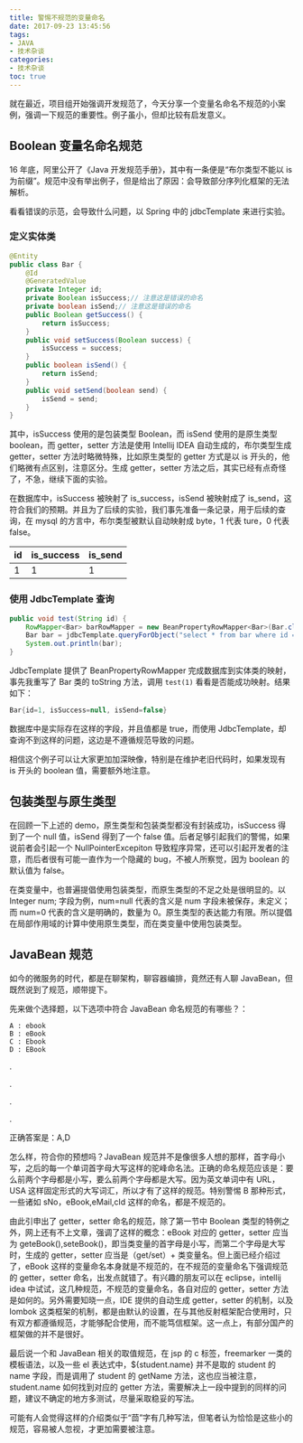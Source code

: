 ```yaml
---
title: 警惕不规范的变量命名
date: 2017-09-23 13:45:56
tags:
- JAVA
- 技术杂谈
categories:
- 技术杂谈
toc: true
---
```


就在最近，项目组开始强调开发规范了，今天分享一个变量名命名不规范的小案例，强调一下规范的重要性。例子虽小，但却比较有启发意义。

## Boolean 变量名命名规范

16 年底，阿里公开了《Java 开发规范手册》，其中有一条便是“布尔类型不能以 is 为前缀”。规范中没有举出例子，但是给出了原因：会导致部分序列化框架的无法解析。

看看错误的示范，会导致什么问题，以 Spring 中的 jdbcTemplate 来进行实验。

<!-- more -->

### 定义实体类

```java
@Entity
public class Bar {
    @Id
    @GeneratedValue
    private Integer id;
    private Boolean isSuccess;// 注意这是错误的命名
    private boolean isSend;// 注意这是错误的命名
    public Boolean getSuccess() {
        return isSuccess;
    }
    public void setSuccess(Boolean success) {
        isSuccess = success;
    }
    public boolean isSend() {
        return isSend;
    }
    public void setSend(boolean send) {
        isSend = send;
    }
}
```

其中，isSuccess 使用的是包装类型 Boolean，而 isSend 使用的是原生类型 boolean，而 getter，setter 方法是使用 Intellij IDEA 自动生成的，布尔类型生成 getter，setter 方法时略微特殊，比如原生类型的 getter 方式是以 is 开头的，他们略微有点区别，注意区分。生成 getter，setter 方法之后，其实已经有点奇怪了，不急，继续下面的实验。

在数据库中，isSuccess 被映射了 is_success，isSend 被映射成了 is_send，这符合我们的预期。并且为了后续的实验，我们事先准备一条记录，用于后续的查询，在 mysql 的方言中，布尔类型被默认自动映射成 byte，1 代表 ture，0 代表 false。

| id   | is_success | is_send |
| ---- | ---------- | ------- |
| 1    | 1          | 1       |

### 使用 JdbcTemplate 查询

```java
public void test(String id) {
    RowMapper<Bar> barRowMapper = new BeanPropertyRowMapper<Bar>(Bar.class);
    Bar bar = jdbcTemplate.queryForObject("select * from bar where id = ?", new Object[]{id}, barRowMapper);
    System.out.println(bar);
}
```

JdbcTemplate 提供了 BeanPropertyRowMapper 完成数据库到实体类的映射，事先我重写了 Bar 类的 toString 方法，调用 `test(1)` 看看是否能成功映射。结果如下：

```java
Bar{id=1, isSuccess=null, isSend=false}
```

数据库中是实际存在这样的字段，并且值都是 true，而使用 JdbcTemplate，却查询不到这样的问题，这边是不遵循规范导致的问题。

相信这个例子可以让大家更加加深映像，特别是在维护老旧代码时，如果发现有 is 开头的 boolean 值，需要额外地注意。

## 包装类型与原生类型

在回顾一下上述的 demo，原生类型和包装类型都没有封装成功，isSuccess 得到了一个 null 值，isSend 得到了一个 false 值。后者足够引起我们的警惕，如果说前者会引起一个 NullPointerExcepiton 导致程序异常，还可以引起开发者的注意，而后者很有可能一直作为一个隐藏的 bug，不被人所察觉，因为 boolean 的默认值为 false。

在类变量中，也普遍提倡使用包装类型，而原生类型的不足之处是很明显的。以 Integer num; 字段为例，num=null 代表的含义是 num 字段未被保存，未定义；而 num=0 代表的含义是明确的，数量为 0。原生类型的表达能力有限。所以提倡在局部作用域的计算中使用原生类型，而在类变量中使用包装类型。

## JavaBean 规范

如今的微服务的时代，都是在聊架构，聊容器编排，竟然还有人聊 JavaBean，但既然说到了规范，顺带提下。

先来做个选择题，以下选项中符合 JavaBean 命名规范的有哪些？：

```
A : ebook
B : eBook
C : Ebook
D : EBook
```

.

.

.

.

正确答案是：A,D

怎么样，符合你的预想吗？JavaBean 规范并不是像很多人想的那样，首字母小写，之后的每一个单词首字母大写这样的驼峰命名法。正确的命名规范应该是：要么前两个字母都是小写，要么前两个字母都是大写。因为英文单词中有 URL，USA 这样固定形式的大写词汇，所以才有了这样的规范。特别警惕 B 那种形式，一些诸如 sNo，eBook,eMail,cId 这样的命名，都是不规范的。

由此引申出了 getter，setter 命名的规范，除了第一节中 Boolean 类型的特例之外，网上还有不上文章，强调了这样的概念：eBook 对应的 getter，setter 应当为 geteBook(),seteBook()，即当类变量的首字母是小写，而第二个字母是大写时，生成的 getter，setter 应当是（get/set）+ 类变量名。但上面已经介绍过了，eBook 这样的变量命名本身就是不规范的，在不规范的变量命名下强调规范的 getter，setter 命名，出发点就错了。有兴趣的朋友可以在 eclipse，intellij idea 中试试，这几种规范，不规范的变量命名，各自对应的 getter，setter 方法是如何的。另外需要知晓一点，IDE 提供的自动生成 getter，setter 的机制，以及 lombok 这类框架的机制，都是由默认的设置，在与其他反射框架配合使用时，只有双方都遵循规范，才能够配合使用，而不能笃信框架。这一点上，有部分国产的框架做的并不是很好。

最后说一个和 JavaBean 相关的取值规范，在 jsp 的 c 标签，freemarker 一类的模板语法，以及一些 el 表达式中，${student.name} 并不是取的 student 的 name 字段，而是调用了 student 的 getName 方法，这也应当被注意，student.name 如何找到对应的 getter 方法，需要解决上一段中提到的同样的问题，建议不确定的地方多测试，尽量采取稳妥的写法。



可能有人会觉得这样的介绍类似于“茴”字有几种写法，但笔者认为恰恰是这些小的规范，容易被人忽视，才更加需要被注意。

